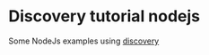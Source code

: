 # Discovery tutorial nodejs

Some NodeJs examples using [discovery](https://github.com/p2m2/discovery)



